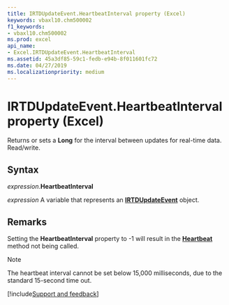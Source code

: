 ```yaml
---
title: IRTDUpdateEvent.HeartbeatInterval property (Excel)
keywords: vbaxl10.chm500002
f1_keywords:
- vbaxl10.chm500002
ms.prod: excel
api_name:
- Excel.IRTDUpdateEvent.HeartbeatInterval
ms.assetid: 45a3df85-59c1-fedb-e94b-8f011601fc72
ms.date: 04/27/2019
ms.localizationpriority: medium
---
```



# IRTDUpdateEvent.HeartbeatInterval property (Excel)

Returns or sets a **Long** for the interval between updates for real-time data. Read/write.


## Syntax

_expression_.**HeartbeatInterval**

_expression_ A variable that represents an **[IRTDUpdateEvent](Excel.IRTDUpdateEvent.md)** object.


## Remarks

Setting the **HeartbeatInterval** property to -1 will result in the **[Heartbeat](Excel.IRtdServer.Heartbeat.md)** method not being called.

> [!NOTE] 
> The heartbeat interval cannot be set below 15,000 milliseconds, due to the standard 15-second time out.




[!include[Support and feedback](~/includes/feedback-boilerplate.md)]